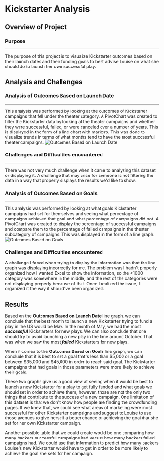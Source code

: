 # Kickstarter Analysis
## Overview of Project
### Purpose
---
The purpose of this project is to visualize Kickstarter outcomes based on their launch dates and their funding goals to best advise Louise on what she should do to launch her own successful play.
## Analysis and Challenges
### Analysis of Outcomes Based on Launch Date
---
This analysis was performed by looking at the outcomes of Kickstarter campaigns that fell under the theater category. A PivotChart was created to filter the Kickstarter data by looking at the theater campaigns and whether they were successful, failed, or were canceled over a number of years. This is displayed in the form of a line chart with markers. This was done to visualize trends in terms of what months tend to have the most successful theater campaigns.
![Outcomes Based on Launch Date](https://github.com/jlozano1990/kickstarter-analysis/blob/main/Theater_Outcomes_vs_Launch.png)
### Challenges and Difficulties encountered
---
There was not very much challenge when it came to analyzing this dataset or displaying it. A challenge that may arise for someone is not filtering the data in a way that properly displays the results we'd like to show.
### Analysis of Outcomes Based on Goals
---
This analysis was performed by looking at what goals Kickstarter campaigns had set for themselves and seeing what percentage of campaigns achieved that goal and what percentage of campaigns did not. A PivotChart was created to display the percentage of successful campaigns and compare them to the percentage of failed campaigns in the theater subcategory of campaigns. This was displayed in the form of a line graph.
![Outcomes Based on Goals]()
### Challenges and Difficulties encountered
A challenge I faced when trying to display the information was that the line graph was displaying incorrectly for me. The problem was I hadn't properly organized how I wanted Excel to show the information, so the <1000 category was somewhere in the middle, and the rest of the categories were not displaying properly because of that. Once I realized the issue, I organized it the way it should've been organized.
## Results
Based on the **Outcomes Based on Launch Date** line graph, we can conclude that the best month to launch a new Kickstarter trying to fund a play in the US would be May. In the month of May, we had the most ***successful*** Kickstarters for new plays. We can also conclude that one should try to avoid launching a new play in the time around October. That was when we saw the most ***failed*** Kickstarters for new plays.

When it comes to the **Outcomes Based on Goals** line graph, we can conclude that it is best to set a goal that's less than $5,000 or a goal between $35,000 and $45,000 in order to reach said goal. The Kickstarter campaigns that had goals in those parameters were more likely to achieve their goals.

These two graphs give us a good view at seeing when it would be best to launch a new Kickstarter for a play to get fully funded and what goals we should set in order to achieve them, however, those are not the only two things that contribute to the success of a new campaign. One limitation of this dataset is that we don't know how people are finding the crowdfunding pages. If we knew that, we could see what areas of marketing were most successful for other Kickstarter campaigns and suggest to Louise to use those avenues to give herself a better chance of achieving the goal that she set for her own Kickstarter campaign.

Another possible table that we could create would be one comparing how many backers successful campaigns had versus how many backers failed campaigns had. We could use that information to predict how many backers Louise's new Kickstarter would have to get in order to be more likely to achieve the goal she sets for her campaign.
